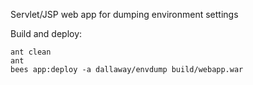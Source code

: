 Servlet/JSP web app for dumping environment settings

Build and deploy:

    ant clean
    ant
    bees app:deploy -a dallaway/envdump build/webapp.war
    
    
